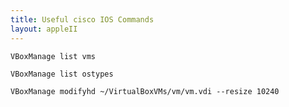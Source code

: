 ```yaml
---
title: Useful cisco IOS Commands
layout: appleII
---
```


`VBoxManage list vms`

`VBoxManage list ostypes`

`VBoxManage modifyhd ~/VirtualBoxVMs/vm/vm.vdi --resize 10240`
